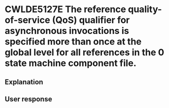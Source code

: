 # CWLDE5127E The reference quality-of-service (QoS) qualifier for asynchronous invocations is specified more than once at the global level for all references in the 0 state machine component file.

## Explanation

## User response